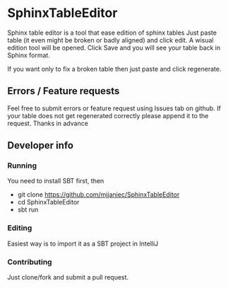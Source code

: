 # SphinxTableEditor
Sphinx table editor is a tool that ease edition of sphinx tables
Just paste table (it even might be broken or badly aligned) and click edit. A wisual edition tool will be opened.
Click Save and you will see your table back in Sphinx format.

If you want only to fix a broken table then just paste and click regenerate.


## Errors / Feature requests
Feel free to submit errors or feature request using Issues tab on github.
If your table does not get regenerated correctly please append it to the request. 
Thanks in advance


## Developer info

### Running
You need to install SBT first, then
 * git clone https://github.com/mjjaniec/SphinxTableEditor
 * cd SphinxTableEditor
 * sbt run

### Editing 
Easiest way is to import it as a SBT project in IntelliJ

### Contributing
Just clone/fork and submit a pull request.

